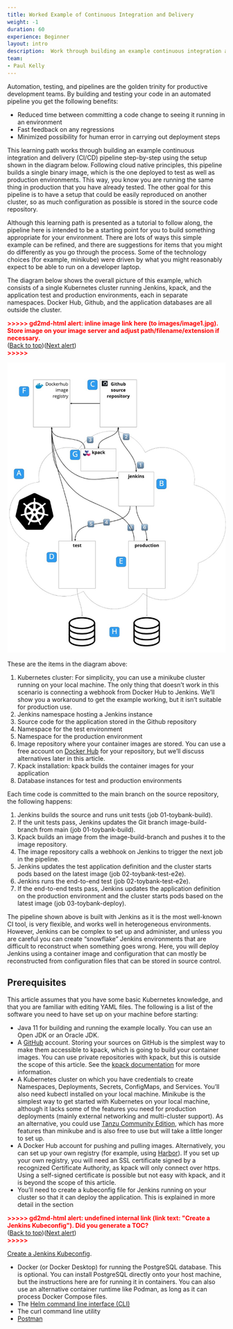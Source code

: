 ```yaml
---
title: Worked Example of Continuous Integration and Delivery
weight: -1
duration: 60
experience: Beginner
layout: intro
description:  Work through building an example continuous integration and delivery (CI/CD) pipeline step-by-step 
team:
- Paul Kelly
---
```


Automation, testing, and pipelines are the golden trinity for productive development teams. By building and testing your code in an automated pipeline you get the following benefits: 



* Reduced time between committing a code change to seeing it running in an environment
* Fast feedback on any regressions
* Minimized possibility for human error in carrying out deployment steps

This learning path works through building an example continuous integration and delivery (CI/CD) pipeline step-by-step using the setup shown in the diagram below. Following cloud native principles, this pipeline builds a single binary image, which is the one deployed to test as well as production environments. This way, you know you are running the same thing in production that you have already tested. The other goal for this pipeline is to have a setup that could be easily reproduced on another cluster, so as much configuration as possible is stored in the source code repository. 

Although this learning path is presented as a tutorial to follow along, the pipeline here is intended to be a starting point for you to build something appropriate for your environment. There are lots of ways this simple example can be refined, and there are suggestions for items that you might do differently as you go through the process. Some of the technology choices (for example, minikube) were driven by what you might reasonably expect to be able to run on a developer laptop. 

The diagram below shows the overall picture of this example, which consists of a single Kubernetes cluster running Jenkins, kpack, and the application test and production environments, each in separate namespaces. Docker Hub, Github, and the application databases are all outside the cluster. 



<p id="gdcalert1" ><span style="color: red; font-weight: bold">>>>>>  gd2md-html alert: inline image link here (to images/image1.jpg). Store image on your image server and adjust path/filename/extension if necessary. </span><br>(<a href="#">Back to top</a>)(<a href="#gdcalert2">Next alert</a>)<br><span style="color: red; font-weight: bold">>>>>> </span></p>


![alt_text](images/image1.jpg "image_tooltip")


These are the items in the diagram above: 



1. Kubernetes cluster: For simplicity, you can use a minikube cluster running on your local machine. The only thing that doesn’t work in this scenario is connecting a webhook from Docker Hub to Jenkins. We’ll show you a workaround to get the example working, but it isn’t suitable for production use. 
2. Jenkins namespace hosting a Jenkins instance 
3. Source code for the application stored in the Github repository 
4. Namespace for the test environment 
5. Namespace for the production environment 
6. Image repository where your container images are stored. You can use a free account on [Docker Hub](http://hub.docker.com) for your repository, but we’ll discuss alternatives later in this article. 
7. Kpack installation: kpack builds the container images for your application 
8. Database instances for test and production environments 

Each time code is committed to the main branch on the source repository, the following happens: 



1. Jenkins builds the source and runs unit tests (job 01-toybank-build). 
2. If the unit tests pass, Jenkins updates the Git branch image-build-branch from main (job 01-toybank-build). 
3. Kpack builds an image from the image-build-branch and pushes it to the image repository. 
4. The image repository calls a webhook on Jenkins to trigger the next job in the pipeline.
5. Jenkins updates the test application definition and the cluster starts pods based on the latest image (job 02-toybank-test-e2e).
6. Jenkins runs the end-to-end test (job 02-toybank-test-e2e). 
7. If the end-to-end tests pass, Jenkins updates the application definition on the production environment and the cluster starts pods based on the latest image (job 03-toybank-deploy).

The pipeline shown above is built with Jenkins as it is the most well-known CI tool, is very flexible, and works well in heterogeneous environments. However, Jenkins can be complex to set up and administer, and unless you are careful you can create “snowflake” Jenkins environments that are difficult to reconstruct when something goes wrong. Here, you will deploy Jenkins using a container image and configuration that can mostly be reconstructed from configuration files that can be stored in source control.


## Prerequisites

This article assumes that you have some basic Kubernetes knowledge, and that you are familiar with editing YAML files. The following is a list of the software you need to have set up on your machine before starting: 



* Java 11 for building and running the example locally. You can use an Open JDK or an Oracle JDK. 
* A [GitHub](http://github.com) account. Storing your sources on GitHub is the simplest way to make them accessible to kpack, which is going to build your container images. You can use private repositories with kpack, but this is outside the scope of this article. See the [kpack documentation](https://buildpacks.io/docs/tools/kpack/) for more information. 
* A Kubernetes cluster on which you have credentials to create Namespaces, Deployments, Secrets, ConfigMaps, and Services. You’ll also need kubectl installed on your local machine. Minikube is the simplest way to get started with Kubernetes on your local machine, although it lacks some of the features you need for production deployments (mainly external networking and multi-cluster support). As an alternative, you could use [Tanzu Community Edition](https://tanzucommunityedition.io/), which has more features than minikube and is also free to use but will take a little longer to set up. 
* A Docker Hub account for pushing and pulling images. Alternatively, you can set up your own registry (for example, using [Harbor](https://goharbor.io/)). If you set up your own registry, you will need an SSL certificate signed by a recognized Certificate Authority, as kpack will only connect over https. Using a self-signed certificate is possible but not easy with kpack, and it is beyond the scope of this article. 
* You’ll need to create a kubeconfig file for Jenkins running on your cluster so that it can deploy the application. This is explained in more detail in the section 

<p id="gdcalert2" ><span style="color: red; font-weight: bold">>>>>>  gd2md-html alert: undefined internal link (link text: "Create a Jenkins Kubeconfig"). Did you generate a TOC? </span><br>(<a href="#">Back to top</a>)(<a href="#gdcalert3">Next alert</a>)<br><span style="color: red; font-weight: bold">>>>>> </span></p>

[Create a Jenkins Kubeconfig](#heading=h.jspjre41ha1n). 
* Docker (or Docker Desktop) for running the PostgreSQL database. This is optional. You can install PostgreSQL directly onto your host machine, but the instructions here are for running it in containers. You can also use an alternative container runtime like Podman, as long as it can process Docker Compose files. 
* The [Helm command line interface (CLI)](https://helm.sh/docs/intro/quickstart/) 
* The curl command line utility 
* [Postman](https://www.postman.com/downloads/) 
